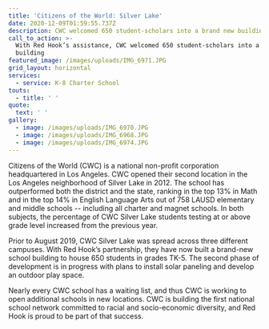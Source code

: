```yaml
---
title: 'Citizens of the World: Silver Lake'
date: 2020-12-09T01:59:55.737Z
description: CWC welcomed 650 student-scholars into a brand new building
call_to_action: >-
  With Red Hook’s assistance, CWC welcomed 650 student-scholars into a brand new
  building
featured_image: /images/uploads/IMG_6971.JPG
grid_layout: horizontal
services:
  - service: K-8 Charter School
touts:
  - title: ' '
quote:
  text: ' '
gallery:
  - image: /images/uploads/IMG_6970.JPG
  - image: /images/uploads/IMG_6968.JPG
  - image: /images/uploads/IMG_6974.JPG
---
```

Citizens of the World (CWC) is a national non-profit corporation headquartered in Los Angeles. CWC opened their second location in the Los Angeles neighborhood of Silver Lake in 2012. The school has outperformed both the district and the state, ranking in the top 13% in Math and in the top 14% in English Language Arts out of 758 LAUSD elementary and middle schools -- including all charter and magnet schools. In both subjects, the percentage of CWC Silver Lake students testing at or above grade level increased from the previous year. 

Prior to August 2019, CWC Silver Lake was spread across three different campuses. With Red Hook’s partnership, they have now built a brand-new school building to house 650 students in grades TK-5. The second phase of development is in progress with plans to install solar paneling and develop an outdoor play space.

Nearly every CWC school has a waiting list, and thus CWC is working to open additional schools in new locations. CWC is building the first national school network committed to racial and socio-economic diversity, and Red Hook is proud to be part of that success.
